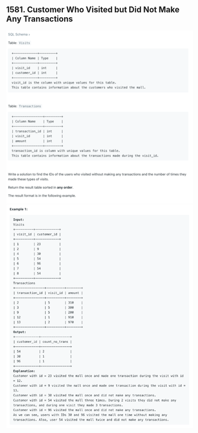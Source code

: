 ## 1581. Customer Who Visited but Did Not Make Any Transactions
![](img/2023-11-16-19-50-46.png)
![](img/2023-11-16-19-51-00.png)

